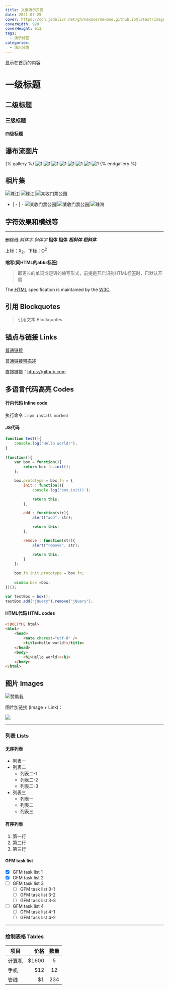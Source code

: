 ```yaml
---
title: 文章演示页面
date: 2021-07-25
cover: https://cdn.jsdelivr.net/gh/nexmoe/nexmoe.github.io@latest/images/cover/compress/5c3aec85a4343.jpg
coverWidth: 920
coverHeight: 613、
tags: 
  -	演示标签
categories:
  - 演示分类
---
```


显示在首页的内容

<!--more-->

# 一级标题
## 二级标题
### 三级标题
#### 四级标题


## 瀑布流图片

{% gallery %}
![1](https://cdn.jsdelivr.net/gh/nexmoe/image@latest/20210207192754.jpg)
![1](https://cdn.jsdelivr.net/gh/nexmoe/image@latest/20210207192756.jpg)
![1](https://cdn.jsdelivr.net/gh/nexmoe/image@latest/20210207192757.jpg)
![1](https://cdn.jsdelivr.net/gh/nexmoe/image@latest/20210207192530.jpg)
![1](https://cdn.jsdelivr.net/gh/nexmoe/image@latest/20210207192531.jpg)
![1](https://cdn.jsdelivr.net/gh/nexmoe/image@latest/20210207192534.jpg)
![1](https://cdn.jsdelivr.net/gh/nexmoe/image@latest/20210207192535.jpg)
![1](https://cdn.jsdelivr.net/gh/nexmoe/image@latest/20210207192415.jpg)
{% endgallery %}

## 相片集
![珠江](https://i.loli.net/2018/09/01/5b8a59551a4d8.jpg)|![珠江](https://i.loli.net/2018/09/01/5b8a6ab761262.jpg)|![某收门票公园](https://i.loli.net/2018/09/01/5b8a5994b6e28.jpg)
- | - | -
![某收门票公园](https://i.loli.net/2018/09/01/5b8a5994b6e28.jpg)|![某收门票公园](https://i.loli.net/2018/09/01/5b8a5c8c34439.jpg)|![珠海](https://i.loli.net/2018/09/01/5b8a59d5c50f3.jpg)

## 字符效果和横线等

----

~~删除线~~ 
*斜体字*      _斜体字_
**粗体**  __粗体__
***粗斜体*** ___粗斜体___

上标：X<sub>2</sub>，下标：O<sup>2</sup>

**缩写(同HTML的abbr标签)**

> 即更长的单词或短语的缩写形式，前提是开启识别HTML标签时，已默认开启

The <abbr title="Hyper Text Markup Language">HTML</abbr> specification is maintained by the <abbr title="World Wide Web Consortium">W3C</abbr>.

## 引用 Blockquotes

> 引用文本 Blockquotes

## 锚点与链接 Links

[普通链接](http://localhost/)

[普通链接带描述](http://localhost/ "描述")

直接链接：https://github.com

## 多语言代码高亮 Codes

#### 行内代码 Inline code

执行命令：`npm install marked`

#### JS代码　

```javascript
function test(){
	console.log("Hello world!");
}
 
(function(){
    var box = function(){
        return box.fn.init();
    };

    box.prototype = box.fn = {
        init : function(){
            console.log('box.init()');

			return this;
        },

		add : function(str){
			alert("add", str);

			return this;
		},

		remove : function(str){
			alert("remove", str);

			return this;
		}
    };
    
    box.fn.init.prototype = box.fn;
    
    window.box =box;
})();

var testBox = box();
testBox.add("jQuery").remove("jQuery");
```

#### HTML代码 HTML codes

```html
<!DOCTYPE html>
<html>
    <head>
        <mate charest="utf-8" />
        <title>Hello world!</title>
    </head>
    <body>
        <h1>Hello world!</h1>
    </body>
</html>
```

## 图片 Images


![赞助我](https://i.dawnlab.me/ee0093ead3ca8145522ba766c3f9a0ee.png)


图片加链接 (Image + Link)：

[![](https://i.dawnlab.me/ee0093ead3ca8145522ba766c3f9a0ee.png)](https://nexmoe.com/donate.html "赞助我")

----

### 列表 Lists

#### 无序列表

- 列表一
- 列表二
    - 列表二-1
    - 列表二-2
    - 列表二-3
- 列表三
    - 列表一
    - 列表二
    - 列表三

#### 有序列表

1. 第一行
2. 第二行
3. 第三行

#### GFM task list

- [x] GFM task list 1
- [x] GFM task list 2
- [ ] GFM task list 3
    - [ ] GFM task list 3-1
    - [ ] GFM task list 3-2
    - [ ] GFM task list 3-3
- [ ] GFM task list 4
    - [ ] GFM task list 4-1
    - [ ] GFM task list 4-2
                
----

### 绘制表格 Tables

| 项目        | 价格   |  数量  |
| --------   | -----:  | :----:  |
| 计算机      | $1600   |   5     |
| 手机        |   $12   |   12   |
| 管线        |    $1    |  234  |

<br>